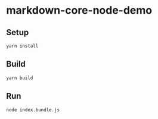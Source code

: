 # markdown-core-node-demo

## Setup

    yarn install

## Build

    yarn build

## Run

    node index.bundle.js
